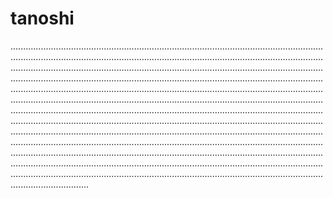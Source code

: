 # tanoshi
...........................................................................................................................................................................................................................................................................................................................................................................................................................................................................................................................................................................................................................................................................................................................................................................................................................................................................................................................................................................................................................................................................................................................................................................................................................................................................................................................................................................................................................................................................................................................................................................................................................................................................................................